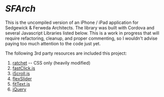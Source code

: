 *SFArch*
======

This is the uncompiled version of an iPhone / iPad application for Sedgewick & Ferweda Architects.  The library was built with Cordova and several Javascript Libraries listed below.  This is a work in progress that will require refactoring, cleanup, and proper commenting, so I wouldn't advise paying too much attention to the code just yet.  

The following 3rd party resources are included this project:  

  1. [ratchet] -- CSS only (heavily modified)
  2. [fastClick.js]
  3. [iScroll.js]
  4. [flexSlider]
  5. [fitText.js]
  6. [jQuery]

[fastClick.js]:https://github.com/ftlabs/fastclick "fastClick.js"
[ratchet]: https://github.com/maker/ratchet "Ratchet"
[iScroll.js]: https://github.com/cubiq/iscroll "iScroll - version 4"
[flexSlider]:http://www.woothemes.com/flexslider/ "FlexSlider"
[fitText.js]:https://github.com/davatron5000/FitText.js "FitText.js"
[jQuery]:http://www.jquery.com "jQuery Home page"

